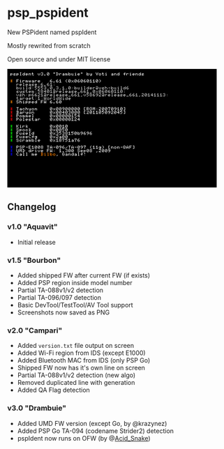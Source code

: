 # psp_pspident
New PSPident named pspIdent

Mostly rewrited from scratch

Open source and under MIT license

![README.png](README.png?raw=true "README.png")

## Changelog
### v1.0 "Aquavit"
* Initial release
### v1.5 "Bourbon"
* Added shipped FW after current FW (if exists)
* Added PSP region inside model number
* Partial TA-088v1/v2 detection
* Partial TA-096/097 detection
* Basic DevTool/TestTool/AV Tool support
* Screenshots now saved as PNG
### v2.0 "Campari"
* Added `version.txt` file output on screen
* Added Wi-Fi region from IDS (except E1000)
* Added Bluetooth MAC from IDS (only PSP Go)
* Shipped FW now has it's own line on screen
* Partial TA-088v1/v2 detection (new algo)
* Removed duplicated line with generation
* Added QA Flag detection
### v3.0 "Drambuie"
* Added UMD FW version (except Go, by @krazynez)
* Added PSP Go TA-094 (codename Strider2) detection
* pspIdent now runs on OFW (by @[Acid_Snake](https://github.com/JoseAaronLopezGarcia))
